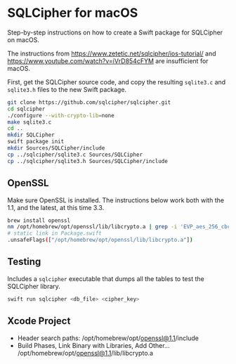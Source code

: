 # SQLCipher for macOS

Step-by-step instructions on how to create a Swift package for SQLCipher on macOS.

The instructions from https://www.zetetic.net/sqlcipher/ios-tutorial/ and https://www.youtube.com/watch?v=iVrD854cFYM are insufficient for macOS.

First, get the SQLCipher source code, and copy the resulting `sqlite3.c` and `sqlite3.h` files to the new Swift package.

```sh
git clone https://github.com/sqlcipher/sqlcipher.git
cd sqlcipher
./configure --with-crypto-lib=none
make sqlite3.c
cd ..
mkdir SQLCipher
swift package init
mkdir Sources/SQLCipher/include
cp ../sqlcipher/sqlite3.c Sources/SQLCipher
cp ../sqlcipher/sqlite3.h Sources/SQLCipher/include
```

## OpenSSL

Make sure OpenSSL is installed. The instructions below work both with the 1.1, and the latest, at this time 3.3.

```sh
brew install openssl
nm /opt/homebrew/opt/openssl/lib/libcrypto.a | grep -i 'EVP_aes_256_cbc'
# static link in Package.swift
.unsafeFlags(["/opt/homebrew/opt/openssl/lib/libcrypto.a"])
```

## Testing

Includes a `sqlcipher` executable that dumps all the tables to test the SQLCipher library.

```sh
swift run sqlcipher <db_file> <cipher_key>
```

## Xcode Project

* Header search paths: /opt/homebrew/opt/openssl@1.1/include
* Build Phases, Link Binary with Libraries, Add Other...
   /opt/homebrew/opt/openssl@1.1/lib/libcrypto.a
